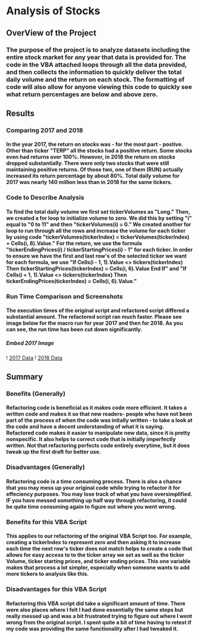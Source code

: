 # Analysis of Stocks
## OverView of the Project
### The purpose of the project is to analyze datasets including the entire stock market for any year that data is provided for. The code in the VBA attached loops through all the data provided, and then collects the information to quickly deliver the total daily volume and the return on each stock. The formatting of code will also allow for anyone viewing this code to quickly see what return percentages are below and above zero. 
## Results
### Comparing 2017 and 2018
#### In the year 2017, the return on stocks was - for the most part - postive. Other than ticker "TERP" all the stocks had a positive return. Some stocks even had returns over 100%. However, in 2018 the return on stocks dropped substantially. There were only two stocks that were still maintaining positive returns. Of those two, one of them (RUN) actually increased its return percentage by about 80%. Total daily volume for 2017 was nearly 140 million less than in 2018 for the same tickers. 
### Code to Describe Analysis
#### To find the total daily volume we first set tickerVolumes as "Long." Then, we created a for loop to initialize volume to zero. We did this by setting "i" equal to "0 to 11" and then "tickerVolumes(i) = 0." We created another for loop to run through all the rows and increase the volume for each ticker by using code   "tickerVolumes(tickerIndex) = tickerVolumes(tickerIndex) + Cells(i, 8).Value." For the return, we use the formula "tickerEndingPrices(i) / tickerStartingPrices(i) - 1" for each ticker. In order to ensure we have the first and last row's of the selected ticker we want for each formula, we use "If Cells(i - 1, 1).Value <> tickers(tickerIndex) Then tickerStartingPrices(tickerIndex) = Cells(i, 6).Value End If" and  "If Cells(i + 1, 1).Value <> tickers(tickerIndex) Then tickerEndingPrices(tickerIndex) = Cells(i, 6).Value." 
### Run Time Comparison and Screenshots
#### The execution times of the original script and refactored script differed a substantial amount. The refactored script ran much faster. Please see image below for the macro run for year 2017 and then for 2018. As you can see, the run time has been cut down significantly. 
##### Embed 2017 Image
! [2017 Data](Resources/VBA_Challenge_2017.png)
! [2018 Data](Resources/VBA_Challenge_2018.png)
## Summary
### Benefits (Generally)
#### Refactoring code is beneficial as it makes code more efficient. It takes a written code and makes it so that new readers- people who have not been part of the process of when the code was initally written - to take a look at the code and have a decent understanding of what it is saying. Refactored code makes it easier to manipulate new data, since it is pretty nonspecific. It also helps to correct code that is initially imperfectly written. Not that refactoring perfects code entirely everytime, but it does tweak up the first draft for better use.
### Disadvantages (Generally) 
#### Refactoring code is a time consuming process. There is also a chance that you may mess up your original code while trying to refactor it for effeciency purposes. You may lose track of what you have oversimplified. IF you have messed something up half way through refactoring, it could be quite time consuming again to figure out where you went wrong. 
### Benefits for this VBA Script
#### This applies to our refactoring of the original VBA Script too. For example, creating a tickerIndex to represent zero and then asking it to increase each time the next row's ticker does not match helps to create a code that allows for easy access to to the ticker array we set as well as the ticker Volume, ticker starting prices, and ticker ending prices. This one variable makes that process a lot simpler, especially when someone wants to add more tickers to analysis like this.
### Disadvantages for this VBA Script
#### Refactoring this VBA script did take a significant amount of time. There were also places where I felt I had done essentially the same steps but really messed up and was a bit frustrated trying to figure out where I went wrong from the original script. I spent quite a bit of time having to retest if my code was providing the same functionality after I had tweaked it. 

